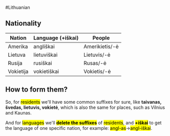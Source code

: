 #Lithuanian

## Nationality

| Nation | Language (+iškai) | People |
| ---- | ---- | ---- |
| Amerika | angliškai | Amerikietis/-ė |
| Lietuva | lietuviškai | Lietuvis/-ė |
| Rusija | rusiškai | Rusas/-ė |
| Vokietija | vokietiškai | Vokietis/-ė |

## How to form them?

So, for <mark class="hltr-green">residents</mark> we'll have some common suffixes for sure, like __taivanas, švedas, lietuvis, vokietė__, which is also the same for places, such as Vilnius and Kaunas.

And for <mark class="hltr-blue">languages</mark> we'll __<mark class="hltr-blue">delete the suffixes</mark>__ of <mark class="hltr-green">residents</mark>, and __<mark class="hltr-blue">+iškai</mark>__ to get the language of one specific nation, for example: <mark class="hltr-green">angl-as</mark>-><mark class="hltr-blue">angl-iškai</mark>.
